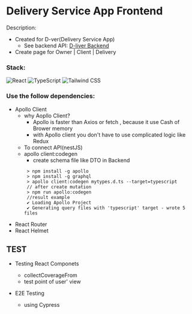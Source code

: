 # Delivery Service App Frontend

Description:

- Created for D-ver(Delivery Service App)
  - See backend API:
    [D-liver Backend](https://github.com/kimute/d-ver-backend)
- Create page for Owner | Client | Delivery

### Stack:

<img alt="React" src ="https://img.shields.io/badge/React-v18.0.1-61DAFB.svg?&style=for-the-badge&logo=React&logoColor=61DAFB"/>
<img alt="TypeScript" src ="https://img.shields.io/badge/TypeScript-v4.6.4-3178C6.svg?&style=for-the-badge&logo=TypeScript&logoColor=3178C6"/>
<img alt="Tailwind CSS" src ="https://img.shields.io/badge/TailWindCSS-v3.0.24-06B6D4.svg?&style=for-the-badge&logo=TailwindCSS&logoColor=06B6D4"/>

### Use the follow dependencies:

- Apollo Client
  - why Aopllo Client?
    - Apollo is faster than Axios or fetch , because it use Cash of Brower memory
    - with Apollo client you don't have to use complicated logic like Redux
  - To connect API(nestJS)
  - apollo client:codegen
    - create schema file like DTO in Backend
    ```
     > npm install -g apollo
     > npm install -g graphql
     > apollo client:codegen mytypes.d.ts --target=typescript
     // after create mutation
     > npm run apollo:codegen
     //result example
     ✔ Loading Apollo Project
     ✔ Generating query files with 'typescript' target - wrote 5 files
    ```
- React Router
- React Helmet

## TEST

- Testing React Componets

  - collectCoverageFrom
  - test point of user' view

- E2E Testing

  - using Cypress
